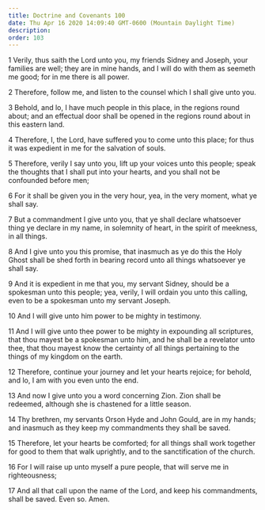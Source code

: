 ```yaml
---
title: Doctrine and Covenants 100
date: Thu Apr 16 2020 14:09:40 GMT-0600 (Mountain Daylight Time)
description: 
order: 103
---
```


<p>
  1 Verily, thus saith the Lord unto you, my friends Sidney and Joseph, your
  families are well; they are in mine hands, and I will do with them as seemeth
  me good; for in me there is all power.
</p>
<p>
  2 Therefore, follow me, and listen to the counsel which I shall give unto you.
</p>
<p>
  3 Behold, and lo, I have much people in this place, in the regions round
  about; and an effectual door shall be opened in the regions round about in
  this eastern land.
</p>
<p>
  4 Therefore, I, the Lord, have suffered you to come unto this place; for thus
  it was expedient in me for the salvation of souls.
</p>
<p>
  5 Therefore, verily I say unto you, lift up your voices unto this people;
  speak the thoughts that I shall put into your hearts, and you shall not be
  confounded before men;
</p>
<p>
  6 For it shall be given you in the very hour, yea, in the very moment, what ye
  shall say.
</p>
<p>
  7 But a commandment I give unto you, that ye shall declare whatsoever thing ye
  declare in my name, in solemnity of heart, in the spirit of meekness, in all
  things.
</p>
<p>
  8 And I give unto you this promise, that inasmuch as ye do this the Holy Ghost
  shall be shed forth in bearing record unto all things whatsoever ye shall say.
</p>
<p>
  9 And it is expedient in me that you, my servant Sidney, should be a spokesman
  unto this people; yea, verily, I will ordain you unto this calling, even to be
  a spokesman unto my servant Joseph.
</p>
<p>10 And I will give unto him power to be mighty in testimony.</p>
<p>
  11 And I will give unto thee power to be mighty in expounding all scriptures,
  that thou mayest be a spokesman unto him, and he shall be a revelator unto
  thee, that thou mayest know the certainty of all things pertaining to the
  things of my kingdom on the earth.
</p>
<p>
  12 Therefore, continue your journey and let your hearts rejoice; for behold,
  and lo, I am with you even unto the end.
</p>
<p>
  13 And now I give unto you a word concerning Zion. Zion shall be redeemed,
  although she is chastened for a little season.
</p>
<p>
  14 Thy brethren, my servants Orson Hyde and John Gould, are in my hands; and
  inasmuch as they keep my commandments they shall be saved.
</p>
<p>
  15 Therefore, let your hearts be comforted; for all things shall work together
  for good to them that walk uprightly, and to the sanctification of the church.
</p>
<p>
  16 For I will raise up unto myself a pure people, that will serve me in
  righteousness;
</p>
<p>
  17 And all that call upon the name of the Lord, and keep his commandments,
  shall be saved. Even so. Amen.
</p>

